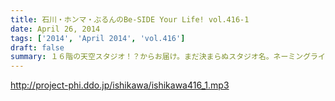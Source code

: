 ```yaml
---
title: 石川・ホンマ・ぶるんのBe-SIDE Your Life! vol.416-1
date: April 26, 2014
tags: ['2014', 'April 2014', 'vol.416']
draft: false
summary: １６階の天空スタジオ！？からお届け。まだ決まらぬスタジオ名。ネーミングライツはいつまでも販売中です。ＮＡＭＡＥ
---
```


http://project-phi.ddo.jp/ishikawa/ishikawa416_1.mp3